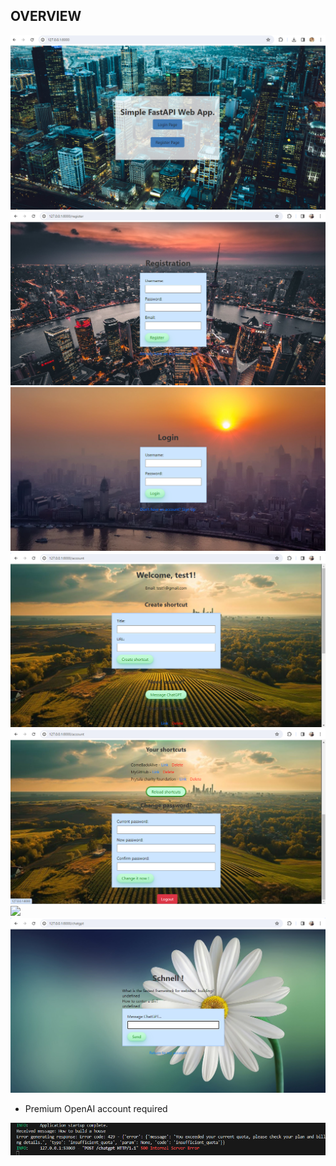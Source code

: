 ## OVERVIEW

<img src="app/static/images/001_home_page.png" />

<img src="app/static/images/004_register_page.png" />

<img src="app/static/images/003_login_page.png" />

<img src="app/static/images/002_account_page1.png" />

<img src="app/static/images/002_account_page2.png" />

<img src="app/static/images/002_account_page3.png" />

<img src="app/static/images/005_gpt_page.png" />

- Premium OpenAI account required
<img src="app/static/images/005_not_paid_acc_2.png" />
